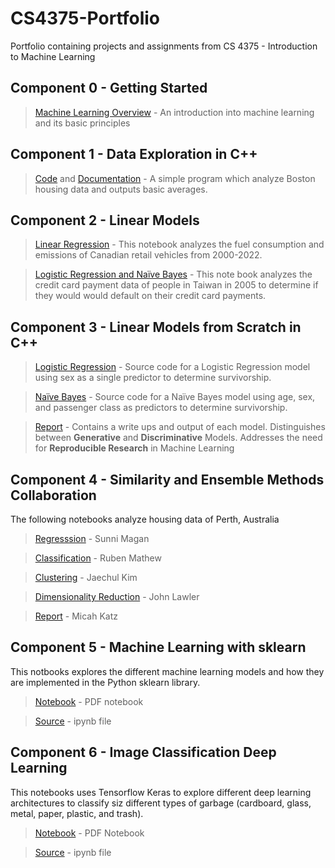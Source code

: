 # CS4375-Portfolio
 Portfolio containing projects and assignments from CS 4375 - Introduction to Machine Learning

## Component 0 - Getting Started  
> [Machine Learning Overview](component_0/ml_overview.pdf) - An introduction into machine learning and its basic principles

## Component 1 - Data Exploration in C++
> [Code](component_1/data_exploration.cpp) and [Documentation](component_1/data_exploration.pdf) - A simple program which analyze Boston housing data and outputs basic averages.

## Component 2 - Linear Models
> [Linear Regression](component_2/regression.pdf) - This notebook analyzes the fuel consumption and emissions of Canadian retail vehicles from 2000-2022.  

> [Logistic Regression and Naïve Bayes](component_2/classification.pdf) - This note book analyzes the credit card payment data of people in Taiwan in 2005 to determine if they would would default on their credit card payments.

## Component 3 - Linear Models from Scratch in C++
> [Logistic Regression](component_3/program_1.cpp) - Source code for a Logistic Regression model using sex as a single predictor to determine survivorship.  

> [Naïve Bayes](component_3/program_2.cpp) - Source code for a Naïve Bayes model using age, sex, and passenger class as predictors to determine survivorship.  

> [Report](component_3/report.pdf) - Contains a write ups and output of each model. Distinguishes between **Generative** and **Discriminative** Models. Addresses the need for **Reproducible Research** in Machine Learning

## Component 4 - Similarity and Ensemble Methods Collaboration
The following notebooks analyze housing data of Perth, Australia
> [Regresssion](component_4/part_1.pdf) - Sunni Magan 

> [Classification](component_4/part_2.pdf) - Ruben Mathew  

> [Clustering](component_4/part_3.pdf) - Jaechul Kim  

> [Dimensionality Reduction](component_4/part_4.pdf) - John Lawler  

> [Report](component_4/part_5.pdf) - Micah Katz

## Component 5 - Machine Learning with sklearn
This notbooks explores the different machine learning models and how they are implemented in the Python sklearn library.
> [Notebook](component_5/ml_with_sklearn.pdf) - PDF notebook

> [Source](component_5/ml_with_sklearn.ipynb) - ipynb file

## Component 6 - Image Classification Deep Learning
This notebooks uses Tensorflow Keras to explore different deep learning architectures to classify siz different types of garbage (cardboard, glass, metal, paper, plastic, and trash).
> [Notebook](component_6/image-classification.pdf) - PDF Notebook

> [Source](component_6/image-classification.ipynb) - ipynb file
